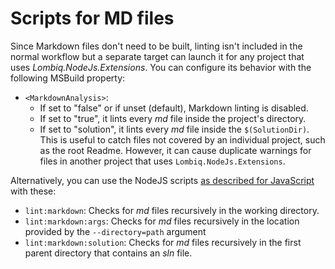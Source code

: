 ﻿# Scripts for MD files

Since Markdown files don't need to be built, linting isn't included in the normal workflow but a separate target can launch it for any project that uses _Lombiq.NodeJs.Extensions_. You can configure its behavior with the following MSBuild property:

- `<MarkdownAnalysis>`:
  - If set to "false" or if unset (default), Markdown linting is disabled.
  - If set to "true", it lints every _md_ file inside the project's directory.
  - If set to "solution", it lints every _md_ file inside the `$(SolutionDir)`. This is useful to catch files not covered by an individual project, such as the root Readme. However, it can cause duplicate warnings for files in another project that uses `Lombiq.NodeJs.Extensions`.

Alternatively, you can use the NodeJS scripts [as described for JavaScript](JavaScript.md#how-to-get-started) with these:

- `lint:markdown`: Checks for _md_ files recursively in the working directory.
- `lint:markdown:args`: Checks for _md_ files recursively in the location provided by the `--directory=path` argument
- `lint:markdown:solution`: Checks for _md_ files recursively in the first parent directory that contains an _sln_ file.
